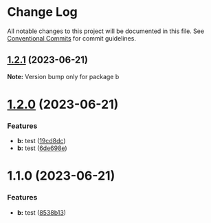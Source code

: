 # Change Log

All notable changes to this project will be documented in this file.
See [Conventional Commits](https://conventionalcommits.org) for commit guidelines.

## [1.2.1](https://github.com/pablodenadai/lerna-test/compare/b@1.2.0...b@1.2.1) (2023-06-21)

**Note:** Version bump only for package b





# [1.2.0](https://github.com/pablodenadai/lerna-test/compare/b@1.1.0...b@1.2.0) (2023-06-21)


### Features

* **b:** test ([19cd8dc](https://github.com/pablodenadai/lerna-test/commit/19cd8dc7321c5f38c3130e4cc257c46a2b8b9b13))
* **b:** test ([6de698e](https://github.com/pablodenadai/lerna-test/commit/6de698ece582349eea4d205794ad96583b1cd2d3))





# 1.1.0 (2023-06-21)


### Features

* **b:** test ([8538b13](https://github.com/pablodenadai/lerna-test/commit/8538b134a179114446b96514d6f379ddd3f8ad2e))
